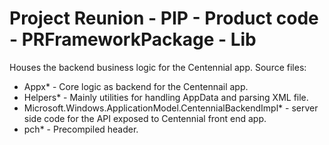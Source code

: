 # Project Reunion - PIP - Product code - PRFrameworkPackage - Lib
Houses the backend business logic for the Centennial app. Source files:
- Appx* - Core logic as backend for the Centennail app.
- Helpers* - Mainly utilities for handling AppData and parsing XML file.
- Microsoft.Windows.ApplicationModel.CentennialBackendImpl* - server side code for the API exposed to Centennial front end app.
- pch* - Precompiled header.